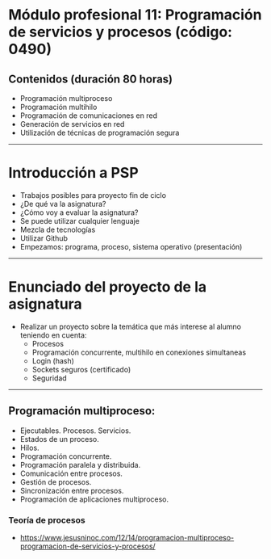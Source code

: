# Módulo profesional 11: Programación de servicios y procesos (código: 0490)
## Contenidos (duración 80 horas)

- Programación multiproceso
- Programación multihilo
- Programación de comunicaciones en red
- Generación de servicios en red
- Utilización de técnicas de programación segura

-----------------------

# Introducción a PSP

- Trabajos posibles para proyecto fin de ciclo
- ¿De qué va la asignatura?
- ¿Cómo voy a evaluar la asignatura?
- Se puede utilizar cualquier lenguaje
- Mezcla de tecnologías
- Utilizar Github
- Empezamos: programa, proceso, sistema operativo (presentación)

-----------------------

# Enunciado del proyecto de la asignatura

- Realizar un proyecto sobre la temática que más interese al alumno teniendo en cuenta:
  - Procesos
  - Programación concurrente, multihilo en conexiones simultaneas
  - Login (hash)
  - Sockets seguros (certificado)
  - Seguridad

-----------------------

## Programación multiproceso:
 -	Ejecutables. Procesos. Servicios.
 -	Estados de un proceso.
 -	Hilos.
 -	Programación concurrente.
 -	Programación paralela y distribuida.
 -	Comunicación entre procesos.
 -	Gestión de procesos.
 -	Sincronización entre procesos.
 -	Programación de aplicaciones multiproceso.

### Teoría de procesos
* https://www.jesusninoc.com/12/14/programacion-multiproceso-programacion-de-servicios-y-procesos/
